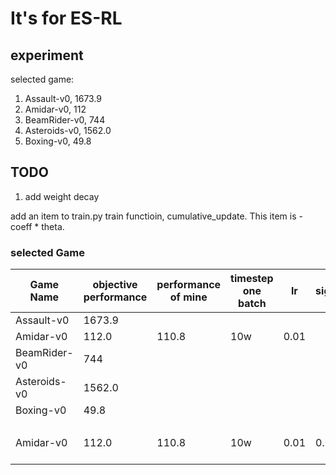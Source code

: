 # It's for ES-RL

## experiment

selected game:

1. Assault-v0, 1673.9
2. Amidar-v0, 112
3. BeamRider-v0, 744
4. Asteroids-v0, 1562.0
5. Boxing-v0, 49.8

## TODO

1. add weight decay 

add an item to train.py train functioin, cumulative_update.
This item is - coeff * theta.

### selected Game

| Game Name    | objective performance | performance of mine | timestep one batch | lr   | sigma | batch size | Comment         |
| ------------ | --------------------- | ------------------- | ------------------ | ---- | ----- | ---------- | --------------- |
| Assault-v0 | 1673.9                |                     |                    |      |       |            |                 |
| Amidar-v0    | 112.0                 | 110.8               | 10w                | 0.01 |       |            |                 |
| BeamRider-v0 |  744                  |                     |                    |      |       |            |                 |
| Asteroids-v0 |    1562.0             |                     |                    |      |       |            |                 |
| Boxing-v0    |          49.8         |                     |                    |      |       |            |                 |
|              |                       |                     |                    |      |       |            |                 |
| Amidar-v0    | 112.0                 | 110.8               | 10w                | 0.01 | 0.02  | 400        | No weight decay |




